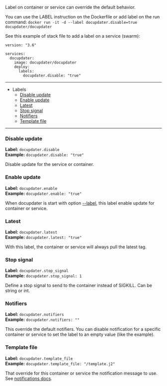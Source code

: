 Label on container or service can override the default behavior.

You can use the LABEL instruction on the Dockerfile or add label on the run command:
`
docker run -it -d --label docupdater.disable=true docupdater/docupdater
`

See this example of stack file to add a label on a service (swarm):
```
version: "3.6"

services:
  docupdater:
    image: docupdater/docupdater
    deploy:
      labels:
        docupdater.disable: "true"
```

***

* Labels
  * [Disable update](#disable-update)
  * [Enable update](#enable-update)
  * [Latest](#latest)
  * [Stop signal](#stop-signal)
  * [Notifiers](#notifiers)
  * [Template file](#template-file)

***

### Disable update
**Label:** `docupdater.disable`  
**Example:** `docupdater.disable: "true"`  

Disable update for the service or container.

### Enable update
**Label:** `docupdater.enable`  
**Example:** `docupdater.enable: "true"`  

When docupdater is start with option [--label](Options.md#Label), this label enable update for container or service.

### Latest
**Label:** `docupdater.latest`  
**Example:** `docupdater.latest: "true"`  

With this label, the container or service will always pull the latest tag.

### Stop signal
**Label:** `docupdater.stop_signal`  
**Example:** `docupdater.stop_signal: 1`  

Define a stop signal to send to the container instead of SIGKILL. Can be string or int.

### Notifiers
**Label:** `docupdater.notifiers`  
**Example:** `docupdater.notifiers: ""`  

This override the default notifiers. You can disable notification for a specific container or service to set the label to an empty value (like the example).

### Template file
**Label:** `docupdater.template_file`  
**Example:** `docupdater.template_file: "/template.j2"`  

That override for this container or service the notification message to use. See [notifications docs](Notifications.md).
